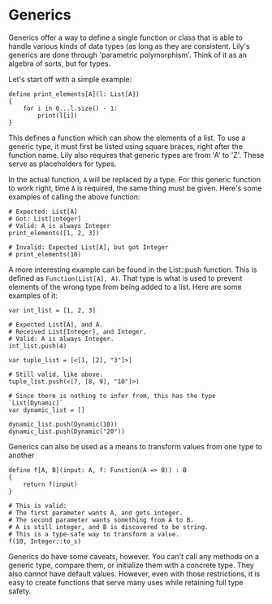 Generics
========

Generics offer a way to define a single function or class that is able to handle various kinds of data types (as long as they are consistent. Lily's generics are done through 'parametric polymorphism'. Think of it as an algebra of sorts, but for types.

Let's start off with a simple example:

```
define print_elements[A](l: List[A])
{
    for i in 0...l.size() - 1:
        print(l[i])
}
```

This defines a function which can show the elements of a list. To use a generic type, it must first be listed using square braces, right after the function name. Lily also requires that generic types are from 'A' to 'Z'. These serve as placeholders for types.

In the actual function, `A` will be replaced by a type. For this generic function to work right, time `A` is required, the same thing must be given. Here's some examples of calling the above function:

```
# Expected: List[A]
# Got: List[integer]
# Valid: A is always Integer
print_elements([1, 2, 3])

# Invalid: Expected List[A], but got Integer
# print_elements(10)
```

A more interesting example can be found in the List::push function. This is defined as `Function(List[A], A)`. That type is what is used to prevent elements of the wrong type from being added to a list. Here are some examples of it:

```
var int_list = [1, 2, 3]

# Expected List[A], and A.
# Received List[Integer], and Integer.
# Valid: A is always Integer.
int_list.push(4)

var tuple_list = [<[1, [2], "3"]>]

# Still valid, like above.
tuple_list.push(<[7, [8, 9], "10"]>)

# Since there is nothing to infer from, this has the type `List[Dynamic]`
var dynamic_list = []

dynamic_list.push(Dynamic(10))
dynamic_list.push(Dynamic("20"))
```

Generics can also be used as a means to transform values from one type to another

```
define f[A, B](input: A, f: Function(A => B)) : B
{
    return f(input)
}

# This is valid:
# The first parameter wants A, and gets integer.
# The second parameter wants something from A to B.
# A is still integer, and B is discovered to be string.
# This is a type-safe way to transform a value.
f(10, Integer::to_s)
```

Generics do have some caveats, however. You can't call any methods on a generic type, compare them, or initialize them with a concrete type. They also cannot have default values. However, even with those restrictions, it is easy to create functions that serve many uses while retaining full type safety.
